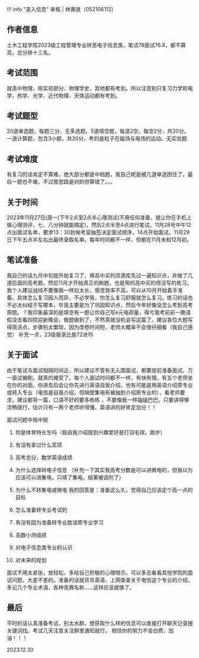 !!! info "录入信息"
    审核 | 林黄骁（052106112）
## 作者信息

土木工程学院2023级工程管理专业转至电子信息类，笔试78面试76.8，都不算高，总分排十三名。

## **考试范围**

就高中物理，除实验部分、物理学史，其他都有考到。所以注意别只复习力学和电学，热学、光学、近代物理、天体运动都有考到。

## **考试题型**

20道单选题，每题三分，无多选题。5道填空题，每道2空，每空2分，共20分。一道计算题，包含3小题，共20分，考的是粒子在磁场与电场的运动。无实验题

## 考试难度

有复习的话肯定不算难，绝大部分都是中档题，我自己呢是被几道单选困住了。最后一题也不难，不过我思路是对的但算错了。。。

## 关于时间

2023年11月27日(周一)下午2点至2点半心理测试(不用任何准备，就让你在手机上做心理测评，七、八分钟就能搞定)，然后2点半至4点进行笔试。11月28号中午12点出面试名单，要求13：30到候考室抽签决定面试顺序，14点开始面试。11月29日下午五点半左右出最终录取名单。每年时间都不一样，但都在11月末和12月初。

## **笔试准备**

我自己的话九月中旬就开始复习了，用高中买的资源库先过一遍知识点，并做了几道后面的高考题。然后11月才开始真正的刷题，也是用的高中买的但没写的练习。我个人建议战线不要像我一样拉太长，感觉效率不高，可以从10月开始着手准备。具体怎么复习因人而异，不必学我，你怎么复习舒服就怎么复习。练习的话也不必太纠结于写哪本，毕竟主要是为了巩固知识点，然后今年好像没怎么考到高考原题。？我印象最深的是填空有一题让你自己写e元电荷量，得亏我考前前一晚请假没去看四院迎新晚会，做题做到了，不然真就没机会写这篇了。建议各位大题写得简洁点，步骤别太繁琐，因为改卷时间短，老师大概率不会很仔细看（我自己感觉）
补充一点，23级报录比是72进15

## **关于面试**

由于笔试与面试相隔时间近，所以建议不管有无入围面试，都要提前准备面试，万一面试被刷，就真的难受了。每个人面试时间都不一样，有快有慢。有五个老师坐在你的对面。你进去后会让你先进行英语自我介绍，也有可能是用英语介绍原专业或转入专业（电信是自我介绍，但隔壁集电有被抽到介绍原专业的），看老师要求，建议都背一篇，口语不好的要多练练 ，不要像我一样磕磕巴巴，只要讲得够流畅就行，估计只有一两个老师听得懂。英语讲的好肯定加分！！

面试问题中规中矩

1. 你是体育特长生吗（我自我介绍提到兴趣爱好是打羽毛球，跑步）

2. 有没有拿过什么奖项

3. 高考总分，数学英语成绩

4. 为什么选择转电子信息
（补充一下其实我高考分数是可以进微电的，但我以为应该可以进集电，只填了集电，结果被调剂了）

5. 为什么不转集电或微电
我的回答是：准备这么久，觉得自己应该定个高一点的目标

6. 怎么准备转专业考试的

7. 有没有因为准备转专业耽误原专业学习

8. 高数小测成绩

9. 对电子信息类专业的认识

10. 对未来的规划

面试不用太紧张，放轻松，多给自己积极的心理暗示。可以多去看看其他学院的面试问题，大差不差的。准备的话就背背英语，上网查查关于电信这个专业的介绍，多记几个专业术语，各种竞赛名称……这样应该就够了。

## 最后

平时的话认真准备考试，别太水群，想获取什么样的信息可以直接打开聊天记录搜关键词找。考试几天注意关注群里通知就行。
相信你的努力不会白费，加油！！！

2023.12.30
